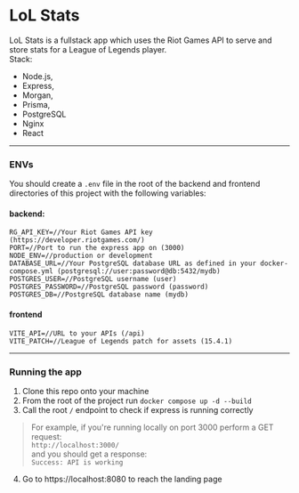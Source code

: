 # LoL Stats
LoL Stats is a fullstack app which uses the Riot Games API to serve and store stats for a League of Legends player.  
Stack: 
- Node.js, 
- Express, 
- Morgan, 
- Prisma, 
- PostgreSQL
- Nginx
- React

---

### ENVs
You should create a `.env` file in the root of the backend and frontend directories of this project with the following variables:

#### backend:
```
RG_API_KEY=//Your Riot Games API key (https://developer.riotgames.com/)
PORT=//Port to run the express app on (3000)
NODE_ENV=//production or development
DATABASE_URL=//Your PostgreSQL database URL as defined in your docker-compose.yml (postgresql://user:password@db:5432/mydb)
POSTGRES_USER=//PostgreSQL username (user)
POSTGRES_PASSWORD=//PostgreSQL password (password)
POSTGRES_DB=//PostgreSQL database name (mydb)
```
#### frontend
```
VITE_API=//URL to your APIs (/api)
VITE_PATCH=//League of Legends patch for assets (15.4.1)
```
---

### Running the app
1. Clone this repo onto your machine
2. From the root of the project run `docker compose up -d --build`
3. Call the root `/` endpoint to check if express is running correctly
> For example, if you're running locally on port 3000 perform a GET request:  
> `http://localhost:3000/`  
> and you should get a response:  
> `Success: API is working`  
4. Go to https://localhost:8080 to reach the landing page